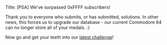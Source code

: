 Title: [PSA] We've surpassed 0xFFFF subscribers!

Thank you to everyone who submits, or has submitted, solutions. In other news, this forces us to upgrade our database - our current Commodore 64 can no longer store all of your medals. :)

Now go and get your teeth into our [latest challenge](/r/dailyprogrammer/comments/3bzipa/20150703_challenge_221_hard_poetry_in_a_haystack/)!